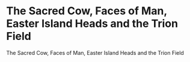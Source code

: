 # The Sacred Cow, Faces of Man, Easter Island Heads and the Trion Field

The Sacred Cow, Faces of Man, Easter Island Heads and the Trion Field